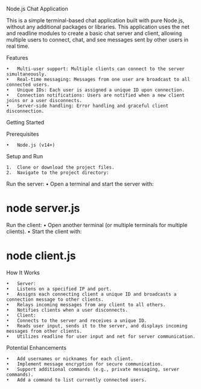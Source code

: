 Node.js Chat Application

This is a simple terminal-based chat application built with pure Node.js, without any additional packages or libraries.
This application uses the net and readline modules to create a basic chat server and client, allowing multiple users to connect,
chat, and see messages sent by other users in real time.

Features

	•	Multi-user support: Multiple clients can connect to the server simultaneously.
	•	Real-time messaging: Messages from one user are broadcast to all connected users.
	•	Unique IDs: Each user is assigned a unique ID upon connection.
	•	Connection notifications: Users are notified when a new client joins or a user disconnects.
	•	Server-side handling: Error handling and graceful client disconnection.

Getting Started

Prerequisites

	•	Node.js (v14+)

Setup and Run

	1.	Clone or download the project files.
	2.	Navigate to the project directory:
 
 Run the server:
	•	Open a terminal and start the server with:
 # node server.js	
 
 Run the client:
	•	Open another terminal (or multiple terminals for multiple clients).
	•	Start the client with:
# node client.js

 How It Works

	•	Server:
	•	Listens on a specified IP and port.
	•	Assigns each connecting client a unique ID and broadcasts a connection message to other clients.
	•	Relays incoming messages from any client to all others.
	•	Notifies clients when a user disconnects.
	•	Client:
	•	Connects to the server and receives a unique ID.
	•	Reads user input, sends it to the server, and displays incoming messages from other clients.
	•	Utilizes readline for user input and net for server communication.

 Potential Enhancements

	•	Add usernames or nicknames for each client.
	•	Implement message encryption for secure communication.
	•	Support additional commands (e.g., private messaging, server commands).
	•	Add a command to list currently connected users.
